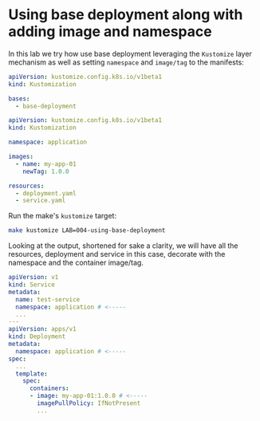 # Using base deployment along with adding image and namespace

In this lab we try how use base deployment leveraging the `Kustomize` layer mechanism as well as setting `namespace` and `image/tag` to the manifests:

```yaml
apiVersion: kustomize.config.k8s.io/v1beta1
kind: Kustomization

bases:
  - base-deployment
```

```yaml
apiVersion: kustomize.config.k8s.io/v1beta1
kind: Kustomization

namespace: application

images:
  - name: my-app-01
    newTag: 1.0.0

resources:
  - deployment.yaml
  - service.yaml
```

Run the make's `kustomize` target:
```bash
make kustomize LAB=004-using-base-deployment
```

Looking at the output, shortened for sake a clarity, we will have all the resources, deployment and service in this case, decorate with the namespace and the container image/tag. 

```yaml
apiVersion: v1
kind: Service
metadata:
  name: test-service
  namespace: application # <-----
  ...
---
apiVersion: apps/v1
kind: Deployment
metadata:
  namespace: application # <-----
spec:
  ...
  template:
    spec:
      containers:
      - image: my-app-01:1.0.0 # <-----
        imagePullPolicy: IfNotPresent
        ...
```
